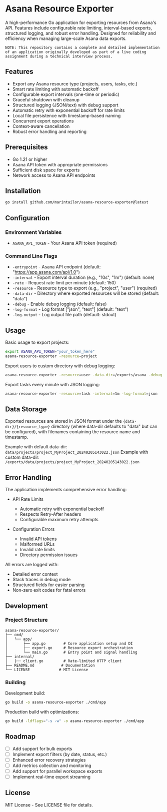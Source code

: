 # Asana Resource Exporter

A high-performance Go application for exporting resources from Asana's API. Features include configurable rate limiting, interval-based exports, structured logging, and robust error handling. Designed for reliability and efficiency when managing large-scale Asana data exports.

    NOTE: This repository contains a complete and detailed implementation of an application originally developed as part of a live coding assignment during a technical interview process.

## Features

- Export any Asana resource type (projects, users, tasks, etc.)
- Smart rate limiting with automatic backoff
- Configurable export intervals (one-time or periodic)
- Graceful shutdown with cleanup
- Structured logging (JSON/text) with debug support
- Automatic retry with exponential backoff for rate limits
- Local file persistence with timestamp-based naming
- Concurrent export operations
- Context-aware cancellation
- Robust error handling and reporting

## Prerequisites

- Go 1.21 or higher
- Asana API token with appropriate permissions
- Sufficient disk space for exports
- Network access to Asana API endpoints

## Installation

```bash
go install github.com/marintailor/asana-resource-exporter@latest
```

## Configuration

### Environment Variables

- `ASANA_API_TOKEN` - Your Asana API token (required)

### Command Line Flags

- `-entrypoint` - Asana API endpoint (default: "https://app.asana.com/api/1.0")
- `-interval` - Export interval duration (e.g., "10s", "1m") (default: none)
- `-rate` - Request rate limit per minute (default: 150)
- `-resource` - Resource type to export (e.g., "project", "user") (required)
- `-data-dir` - Directory where exported resources will be stored (default: "data")
- `-debug` - Enable debug logging (default: false)
- `-log-format` - Log format ["json", "text"] (default: "text")
- `-log-output` - Log output file path (default: stdout)

## Usage

Basic usage to export projects:
```bash
export ASANA_API_TOKEN="your_token_here"
asana-resource-exporter -resource=project
```

Export users to custom directory with debug logging:
```bash
asana-resource-exporter -resource=user -data-dir=/exports/asana -debug
```

Export tasks every minute with JSON logging:
```bash
asana-resource-exporter -resource=task -interval=1m -log-format=json
```

## Data Storage

Exported resources are stored in JSON format under the `{data-dir}/{resource_type}` directory (where data-dir defaults to "data" but can be configured), with filenames containing the resource name and timestamp.

Example with default data-dir: `data/projects/project_MyProject_20240205143022.json`
Example with custom data-dir: `/exports/data/projects/project_MyProject_20240205143022.json`

## Error Handling

The application implements comprehensive error handling:

- API Rate Limits
  - Automatic retry with exponential backoff
  - Respects Retry-After headers
  - Configurable maximum retry attempts

- Configuration Errors
  - Invalid API tokens
  - Malformed URLs
  - Invalid rate limits
  - Directory permission issues

All errors are logged with:
- Detailed error context
- Stack traces in debug mode
- Structured fields for easier parsing
- Non-zero exit codes for fatal errors

## Development

### Project Structure

```
asana-resource-exporter/
├── cmd/
│   └── app/
│       ├── app.go        # Core application setup and DI
│       ├── export.go     # Resource export orchestration
│       └── main.go       # Entry point and signal handling
├── internal/
│   ├── client.go         # Rate-limited HTTP client
├── README.md            # Documentation
└── LICENSE             # MIT License
```

### Building

Development build:
```bash
go build -o asana-resource-exporter ./cmd/app
```

Production build with optimizations:
```bash
go build -ldflags="-s -w" -o asana-resource-exporter ./cmd/app
```

## Roadmap

- [ ] Add support for bulk exports
- [ ] Implement export filters (by date, status, etc.)
- [ ] Enhanced error recovery strategies
- [ ] Add metrics collection and monitoring
- [ ] Add support for parallel workspace exports
- [ ] Implement real-time export streaming

## License

MIT License - See LICENSE file for details.
